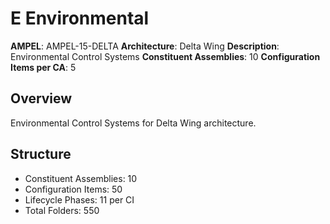 # E Environmental

**AMPEL**: AMPEL-15-DELTA
**Architecture**: Delta Wing
**Description**: Environmental Control Systems
**Constituent Assemblies**: 10
**Configuration Items per CA**: 5

## Overview
Environmental Control Systems for Delta Wing architecture.

## Structure
- Constituent Assemblies: 10
- Configuration Items: 50
- Lifecycle Phases: 11 per CI
- Total Folders: 550
